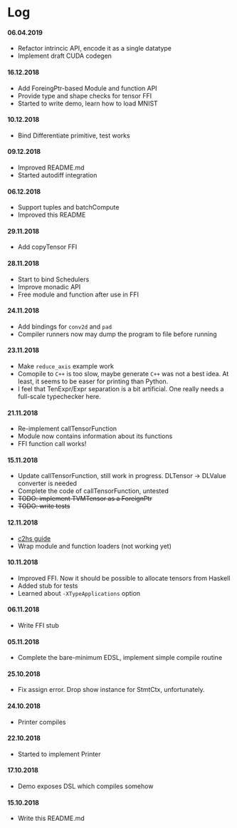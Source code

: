 Log
===

#### 06.04.2019
 * Refactor intrincic API, encode it as a single datatype
 * Implement draft CUDA codegen

#### 16.12.2018
 * Add ForeingPtr-based Module and function API
 * Provide type and shape checks for tensor FFI
 * Started to write demo, learn how to load MNIST

#### 10.12.2018
 * Bind Differentiate primitive, test works

#### 09.12.2018
 * Improved README.md
 * Started autodiff integration

#### 06.12.2018
 * Support tuples and batchCompute
 * Improved this README

#### 29.11.2018
 * Add copyTensor FFI

#### 28.11.2018
 * Start to bind Schedulers
 * Improve monadic API
 * Free module and function after use in FFI

#### 24.11.2018
 * Add bindings for `conv2d` and `pad`
 * Compiler runners now may dump the program to file before running

#### 23.11.2018
 * Make `reduce_axis` example work
 * Comopile to `C++` is too slow, maybe generate `C++` was not a best idea. At
   least, it seems to be easer for printing than Python.
 * I feel that TenExpr/Expr separation is a bit artificial. One really needs a
   full-scale typechecker here.

#### 21.11.2018
 * Re-implement callTensorFunction
 * Module now contains information about its functions
 * FFI function call works!

#### 15.11.2018
 * Update callTensorFunction, still work in progress. DLTensor -> DLValue
   converter is needed
 * Complete the code of callTensorFunction, untested
 * ~~TODO: implement TVMTensor as a ForeignPtr~~
 * ~~TODO: write tests~~

#### 12.11.2018
 * [c2hs guide](https://github.com/haskell/c2hs/wiki/Implementation-of-Haskell-Binding-Modules)
 * Wrap module and function loaders (not working yet)

#### 10.11.2018
 * Improved FFI. Now it should be possible to allocate tensors from Haskell
 * Added stub for tests
 * Learned about `-XTypeApplications` option

#### 06.11.2018
 * Write FFI stub

#### 05.11.2018
 * Complete the bare-minimum EDSL, implement simple compile routine

#### 25.10.2018
 * Fix assign error. Drop show instance for StmtCtx, unfortunately.

#### 24.10.2018
 * Printer compiles

#### 22.10.2018
 * Started to implement Printer

#### 17.10.2018
 * Demo exposes DSL which compiles somehow

#### 15.10.2018
 * Write this README.md

